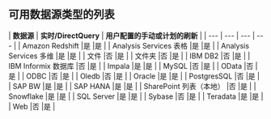 ## <a name="list-of-available-data-source-types"></a>可用数据源类型的列表
| **数据源** | **实时/DirectQuery** | **用户配置的手动或计划的刷新** |
| --- | --- | --- | --- |
| Amazon Redshift |是 |是 |
| Analysis Services 表格 |是 |是 |
| Analysis Services 多维 |是 |是 |
| 文件 |否 |是 |
| 文件夹 |否 |是 |
| IBM DB2 |否 |是 |
| IBM Informix 数据库 |否 |是 |
| Impala |是 |是 |
| MySQL |否 |是 |
| OData |否 |是 |
| ODBC |否 |是 |
| Oledb |否 |是 |
| Oracle |是 |是 |
| PostgresSQL |否 |是 |
| SAP BW |是 |是 |
| SAP HANA |是 |是 |
| SharePoint 列表（本地） |否 |是 |
| Snowflake |是 |是 |
| SQL Server |是 |是 |
| Sybase |否 |是 |
| Teradata |是 |是 |
| Web |否 |是 |

